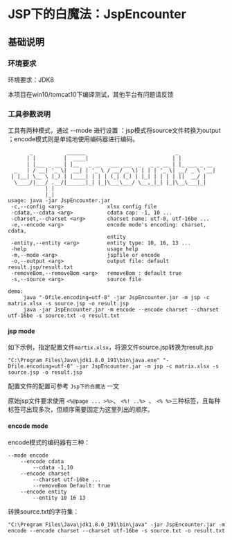 # JSP下的白魔法：JspEncounter

## 基础说明

### 环境要求

环境要求：JDK8

本项目在win10/tomcat10下编译测试，其他平台有问题请反馈

### 工具参数说明

工具有两种模式，通过 --mode 进行设置 ：jsp模式将source文件转换为output ；encode模式则是单纯地使用编码器进行编码。

```
       _           ______                             _
      | |         |  ____|                           | |
      | |___ _ __ | |__   _ __   ___ ___  _   _ _ __ | |_ ___ _ __
  _   | / __| '_ \|  __| | '_ \ / __/ _ \| | | | '_ \| __/ _ \ '__|
 | |__| \__ \ |_) | |____| | | | (_| (_) | |_| | | | | ||  __/ |
  \____/|___/ .__/|______|_| |_|\___\___/ \__,_|_| |_|\__\___|_|
            | |
            |_|
usage: java -jar JspEncounter.jar
 -c,--config <arg>              xlsx config file
 -cdata,--cdata <arg>           cdata cap: -1, 10 ...
 -charset,--charset <arg>       charset name: utf-8, utf-16be ...
 -e,--encode <arg>              encode mode's encoding: charset, cdata,
                                entity
 -entity,--entity <arg>         entity type: 10, 16, 13 ...
 -help                          usage help
 -m,--mode <arg>                jspfile or encode
 -o,--output <arg>              output file: default result.jsp/result.txt
 -removeBom,--removeBom <arg>   removeBom : default true
 -s,--source <arg>              source file

demo:
     java "-Dfile.encoding=utf-8" -jar JspEncounter.jar -m jsp -c matrix.xlsx -s source.jsp -o result.jsp
     java -jar JspEncounter.jar -m encode --encode charset --charset utf-16be -s source.txt -o result.txt
```

#### jsp mode

如下示例，指定配置文件`martix.xlsx`，将源文件source.jsp转换为result.jsp

```
"C:\Program Files\Java\jdk1.8.0_191\bin\java.exe" "-Dfile.encoding=utf-8" -jar JspEncounter.jar -m jsp -c matrix.xlsx -s source.jsp -o result.jsp
```

配置文件的配置可参考 `Jsp下的白魔法` 一文

原始jsp文件要求使用 `<%@page ... >%>`、 `<%! ..%> `、 `<% %>`三种标签，且每种标签可出现多次，但顺序需要固定为这里列出的顺序。

#### encode mode

encode模式的编码器有三种：

```
--mode encode
	--encode cdata
		--cdata -1,10 
	--encode charset
		--charset utf-16be ...
		--removeBom Default: true
	--encode entity
		--entity 10 16 13
```

转换source.txt的字符集：

```
"C:\Program Files\Java\jdk1.8.0_191\bin\java" -jar JspEncounter.jar -m encode --encode charset --charset utf-16be -s source.txt -o result.txt
```


